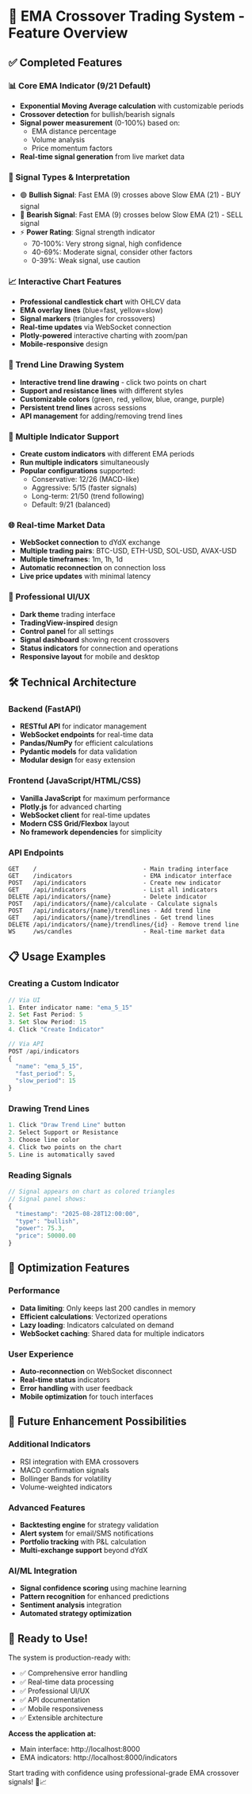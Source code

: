 # 🚀 EMA Crossover Trading System - Feature Overview

## ✅ Completed Features

### 📊 Core EMA Indicator (9/21 Default)
- **Exponential Moving Average calculation** with customizable periods
- **Crossover detection** for bullish/bearish signals
- **Signal power measurement** (0-100%) based on:
  - EMA distance percentage
  - Volume analysis
  - Price momentum factors
- **Real-time signal generation** from live market data

### 🎯 Signal Types & Interpretation
- 🟢 **Bullish Signal**: Fast EMA (9) crosses above Slow EMA (21) - BUY signal
- 🔴 **Bearish Signal**: Fast EMA (9) crosses below Slow EMA (21) - SELL signal
- ⚡ **Power Rating**: Signal strength indicator
  - 70-100%: Very strong signal, high confidence
  - 40-69%: Moderate signal, consider other factors
  - 0-39%: Weak signal, use caution

### 📈 Interactive Chart Features
- **Professional candlestick chart** with OHLCV data
- **EMA overlay lines** (blue=fast, yellow=slow)
- **Signal markers** (triangles for crossovers)
- **Real-time updates** via WebSocket connection
- **Plotly-powered** interactive charting with zoom/pan
- **Mobile-responsive** design

### 📏 Trend Line Drawing System
- **Interactive trend line drawing** - click two points on chart
- **Support and resistance lines** with different styles
- **Customizable colors** (green, red, yellow, blue, orange, purple)
- **Persistent trend lines** across sessions
- **API management** for adding/removing trend lines

### 🔧 Multiple Indicator Support
- **Create custom indicators** with different EMA periods
- **Run multiple indicators** simultaneously
- **Popular configurations** supported:
  - Conservative: 12/26 (MACD-like)
  - Aggressive: 5/15 (faster signals)
  - Long-term: 21/50 (trend following)
  - Default: 9/21 (balanced)

### 🌐 Real-time Market Data
- **WebSocket connection** to dYdX exchange
- **Multiple trading pairs**: BTC-USD, ETH-USD, SOL-USD, AVAX-USD
- **Multiple timeframes**: 1m, 1h, 1d
- **Automatic reconnection** on connection loss
- **Live price updates** with minimal latency

### 🎨 Professional UI/UX
- **Dark theme** trading interface
- **TradingView-inspired** design
- **Control panel** for all settings
- **Signal dashboard** showing recent crossovers
- **Status indicators** for connection and operations
- **Responsive layout** for mobile and desktop

## 🛠 Technical Architecture

### Backend (FastAPI)
- **RESTful API** for indicator management
- **WebSocket endpoints** for real-time data
- **Pandas/NumPy** for efficient calculations
- **Pydantic models** for data validation
- **Modular design** for easy extension

### Frontend (JavaScript/HTML/CSS)
- **Vanilla JavaScript** for maximum performance
- **Plotly.js** for advanced charting
- **WebSocket client** for real-time updates
- **Modern CSS Grid/Flexbox** layout
- **No framework dependencies** for simplicity

### API Endpoints
```
GET    /                              - Main trading interface
GET    /indicators                    - EMA indicator interface
POST   /api/indicators                - Create new indicator
GET    /api/indicators                - List all indicators
DELETE /api/indicators/{name}         - Delete indicator
POST   /api/indicators/{name}/calculate - Calculate signals
POST   /api/indicators/{name}/trendlines - Add trend line
GET    /api/indicators/{name}/trendlines - Get trend lines
DELETE /api/indicators/{name}/trendlines/{id} - Remove trend line
WS     /ws/candles                    - Real-time market data
```

## 📋 Usage Examples

### Creating a Custom Indicator
```javascript
// Via UI
1. Enter indicator name: "ema_5_15"
2. Set Fast Period: 5
3. Set Slow Period: 15
4. Click "Create Indicator"

// Via API
POST /api/indicators
{
  "name": "ema_5_15",
  "fast_period": 5,
  "slow_period": 15
}
```

### Drawing Trend Lines
```javascript
1. Click "Draw Trend Line" button
2. Select Support or Resistance
3. Choose line color
4. Click two points on the chart
5. Line is automatically saved
```

### Reading Signals
```javascript
// Signal appears on chart as colored triangles
// Signal panel shows:
{
  "timestamp": "2025-08-28T12:00:00",
  "type": "bullish",
  "power": 75.3,
  "price": 50000.00
}
```

## 🎯 Optimization Features

### Performance
- **Data limiting**: Only keeps last 200 candles in memory
- **Efficient calculations**: Vectorized operations
- **Lazy loading**: Indicators calculated on demand
- **WebSocket caching**: Shared data for multiple indicators

### User Experience
- **Auto-reconnection** on WebSocket disconnect
- **Real-time status** indicators
- **Error handling** with user feedback
- **Mobile optimization** for touch interfaces

## 🔮 Future Enhancement Possibilities

### Additional Indicators
- RSI integration with EMA crossovers
- MACD confirmation signals
- Bollinger Bands for volatility
- Volume-weighted indicators

### Advanced Features
- **Backtesting engine** for strategy validation
- **Alert system** for email/SMS notifications
- **Portfolio tracking** with P&L calculation
- **Multi-exchange support** beyond dYdX

### AI/ML Integration
- **Signal confidence scoring** using machine learning
- **Pattern recognition** for enhanced predictions
- **Sentiment analysis** integration
- **Automated strategy optimization**

## 🎉 Ready to Use!

The system is production-ready with:
- ✅ Comprehensive error handling
- ✅ Real-time data processing
- ✅ Professional UI/UX
- ✅ API documentation
- ✅ Mobile responsiveness
- ✅ Extensible architecture

**Access the application at:**
- Main interface: http://localhost:8000
- EMA indicators: http://localhost:8000/indicators

Start trading with confidence using professional-grade EMA crossover signals! 🚀📈